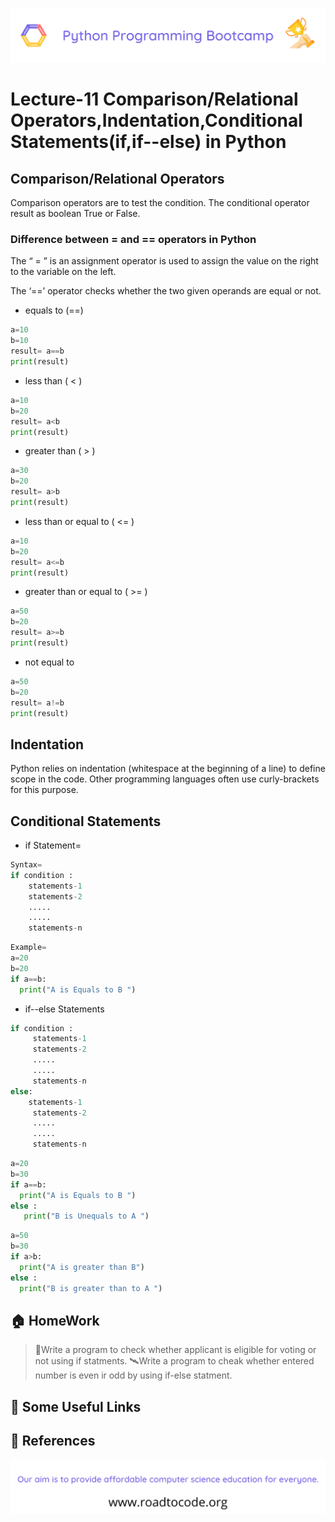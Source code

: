 <!-- HEADER -->
<p align="center">
  <img  src="./../assets/header.png" />
</p>

# Lecture-11 Comparison/Relational Operators,Indentation,Conditional Statements(if,if--else) in Python

## Comparison/Relational Operators

Comparison operators are to test the condition. The conditional operator result as boolean True or False.

### Difference between = and == operators in Python

The “ = ” is an assignment operator is used to assign the value on the right to the variable on the left. 

The ‘==’ operator checks whether the two given operands are equal or not.

* equals to (==)
```python
a=10
b=10
result= a==b
print(result)
```
* less than ( < )
```python
a=10
b=20
result= a<b
print(result)
```
* greater than ( > )
```python 
a=30
b=20
result= a>b
print(result)
```
* less than or equal to ( <= )
```python
a=10
b=20
result= a<=b
print(result)
```
* greater than or equal to ( >= )
```python
a=50
b=20
result= a>=b
print(result)
```
* not equal to 
```python
a=50
b=20
result= a!=b
print(result)
```

## Indentation

Python relies on indentation (whitespace at the beginning of a line) to define scope in the code. Other programming languages often use curly-brackets for this purpose.

## Conditional Statements

* if Statement=
 ```python
 Syntax=
 if condition :
     statements-1
     statements-2
     .....
     .....
     statements-n
```
```python
Example=
a=20
b=20
if a==b:
  print("A is Equals to B ")
```
* if--else Statements
```python
if condition :
     statements-1
     statements-2
     .....
     .....
     statements-n
else:
    statements-1
     statements-2
     .....
     .....
     statements-n
```
```python
a=20
b=30
if a==b:
  print("A is Equals to B ")
else :
   print("B is Unequals to A ")
```
```python
a=50
b=30
if a>b:
  print("A is greater than B")
else :
  print("B is greater than to A ")
```
## 🏠 HomeWork
>🚁Write a program to check whether applicant is eligible for voting or not using if statments.
>🛰️Write a program to cheak whether entered number is even ir odd by using if-else statment.

## 🔗 Some Useful Links

## 📖 References

<!-- FOOTER -->
<p align="center">
  <img  src="./../assets/footer.png" />
</p>  